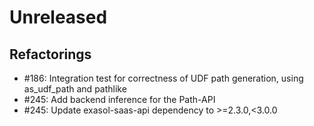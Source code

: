 # Unreleased

## Refactorings
 * #186: Integration test for correctness of UDF path generation, using as_udf_path and pathlike
 * #245: Add backend inference for the Path-API
 * #245: Update exasol-saas-api dependency to >=2.3.0,<3.0.0